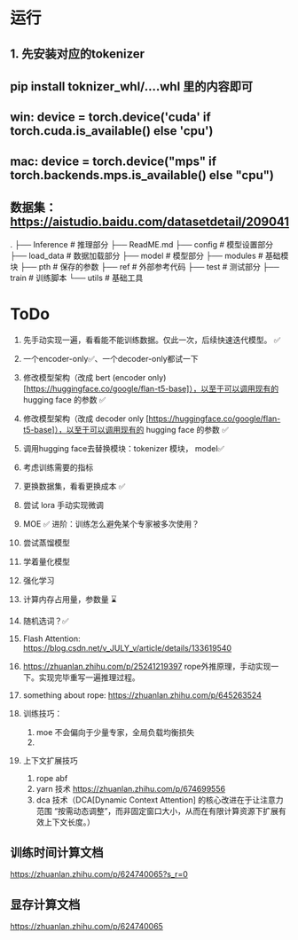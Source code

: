 
# 运行

## 1. 先安装对应的tokenizer
## pip install toknizer_whl/....whl 里的内容即可

## win: device = torch.device('cuda' if torch.cuda.is_available() else 'cpu')
## mac: device = torch.device("mps" if torch.backends.mps.is_available() else "cpu")

## 数据集：https://aistudio.baidu.com/datasetdetail/209041

.
├── Inference  # 推理部分
├── ReadME.md
├── config     # 模型设置部分
├── load_data  # 数据加载部分
├── model      # 模型部分
├── modules    # 基础模块
├── pth        # 保存的参数
├── ref        # 外部参考代码
├── test       # 测试部分
├── train      # 训练脚本
└── utils      # 基础工具



# ToDo
1. 先手动实现一遍，看看能不能训练数据。仅此一次，后续快速迭代模型。 ✅
2. 一个encoder-only✅、一个decoder-only都试一下
3. 修改模型架构（改成 bert (encoder only) [https://huggingface.co/google/flan-t5-base]），以至于可以调用现有的 hugging face 的参数 ✅
4. 修改模型架构（改成 decoder only [https://huggingface.co/google/flan-t5-base]），以至于可以调用现有的 hugging face 的参数 ✅
5. 调用hugging face去替换模块：tokenizer 模块， model✅
6. 考虑训练需要的指标
7. 更换数据集，看看更换成本 ✅
8. 尝试 lora 手动实现微调
9. MOE ✅ 进阶：训练怎么避免某个专家被多次使用？
10. 尝试蒸馏模型
11. 学着量化模型
12. 强化学习
13. 计算内存占用量，参数量 ⌛️
14. 随机选词？✅
15. Flash Attention: https://blog.csdn.net/v_JULY_v/article/details/133619540
16. https://zhuanlan.zhihu.com/p/25241219397 rope外推原理，手动实现一下。实现完毕重写一遍推理过程。

17. something about rope: https://zhuanlan.zhihu.com/p/645263524

18. 训练技巧：
    1. moe 不会偏向于少量专家，全局负载均衡损失
    2. 
19. 上下文扩展技巧
    1. rope abf
    2. yarn 技术 https://zhuanlan.zhihu.com/p/674699556
    3. dca 技术（DCA[Dynamic Context Attention] 的核心改进在于让注意力范围 “按需动态调整”，而非固定窗口大小，从而在有限计算资源下扩展有效上下文长度。）

## 训练时间计算文档
https://zhuanlan.zhihu.com/p/624740065?s_r=0

## 显存计算文档
https://zhuanlan.zhihu.com/p/624740065